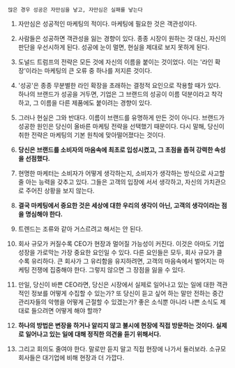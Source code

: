 `많은 경우 성공은 자만심을 낳고, 자만심은 실패를 낳는다`

1. 자만심은 성공적인 마케팅의 적이다. 마케팅에 필요한 것은 객관성이다.

2. 사람들은 성공하면 객관성을 잃는 경향이 있다. 종종 시장이 원하는 것 대신, 자신의 판단을 우선시하게 된다. 성공에 눈이 멀면, 현실을 제대로 보지 못하게 된다.

3. 도널드 트럼프의 전략은 모든 것에 자신의 이름을 붙이는 것이었다. 이는 '라인 확장'이라는 마케팅의 큰 오류 중 하나를 저지른 것이다.

4. '성공'은 종종 무분별한 라인 확장을 초래하는 결정적 요인으로 작용할 때가 있다. 하나의 브랜드가 성공을 거두면, 기업은 그 브랜드의 성공이 이름 덕분이라고 착각하고, 그 이름을 다른 제품에도 붙이려는 경향이 있다.

5. 그러나 현실은 그와 반대다. 이름이 브랜드를 유명하게 만든 것이 아니다. 브랜드가 성공한 원인은 당신이 올바른 마케팅 전략을 선택했기 때문이다. 다시 말해, 당신이 취한 전략은 마케팅의 기본 원칙에 맞아떨어졌다는 것이다.

6. **당신은 브랜드를 소비자의 마음속에 최초로 입성시켰고, 그 초점을 좁혀 강력한 속성을 선점했다.**

7. 현명한 마케터는 소비자가 어떻게 생각하는지, 소비자가 생각하는 방식으로 사고할 줄 아는 능력을 갖추고 있다. 그들은 고객의 입장에 서서 생각하고, 자신의 가치관으로 주어진 상황을 보지 않는다.

8. **결국 마케팅에서 중요한 것은 세상에 대한 우리의 생각이 아닌, 고객의 생각이라는 점을 명심해야 한다.**

9. 트렌드는 조류와 같아 거스르려고 해서는 안 된다.

10. 회사 규모가 커질수록 CEO가 현장과 멀어질 가능성이 커진다. 이것은 아마도 기업 성장을 가로막는 가장 중요한 요인일 수 있다. 다른 요인들은 모두, 회사 규모가 클수록 유리하다. 큰 회사가 그 유리함을 유지하려면, 고객의 마음속에서 벌어지는 마케팅 전쟁에 집중해야 한다. 그렇지 않으면 그 장점을 잃을 수 있다.

11. 만일, 당신이 바쁜 CEO라면, 당신은 시장에서 실제로 일어나고 있는 일에 대한 객관적인 정보를 어떻게 수집할 수 있는가? 또 당신이 듣고 싶어 하는 말만 전하는 중간관리자들의 악행을 어떻게 근절할 수 있겠는가? 좋은 소식뿐 아니라 나쁜 소식도 제대로 들으려면 어떻게 해야 할까?

12. **하나의 방법은 변장을 하거나 알리지 않고 불시에 현장에 직접 방문하는 것이다. 실제로 일어나고 있는 일에 대해 정직한 의견을 듣기 위해서다.**

13. 그리고 회의도 줄여야 한다. 말로만 듣지 말고 직접 현장에 나가서 둘러보라. 소규모 회사들은 대기업에 비해 현장과 더 가깝다.

